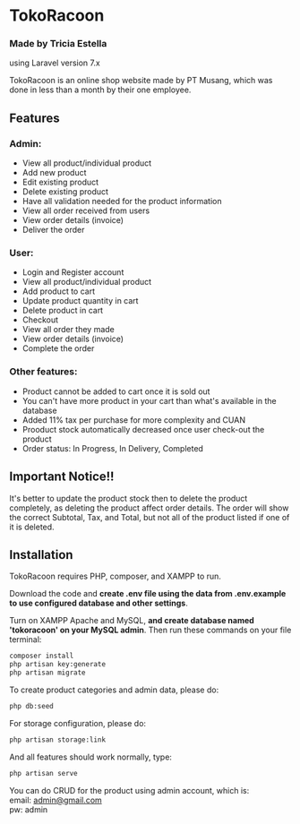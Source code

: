 # TokoRacoon
### Made by Tricia Estella
using Laravel version 7.x

TokoRacoon is an online shop website made by PT Musang, which was done in less than a month by their one employee.

## Features
### Admin:
- View all product/individual product
- Add new product
- Edit existing product
- Delete existing product
- Have all validation needed for the product information
- View all order received from users
- View order details (invoice)
- Deliver the order

### User:
- Login and Register account
- View all product/individual product
- Add product to cart
- Update product quantity in cart
- Delete product in cart
- Checkout
- View all order they made
- View order details (invoice)
- Complete the order

### Other features:
- Product cannot be added to cart once it is sold out
- You can't have more product in your cart than what's available in the database
- Added 11% tax per purchase for more complexity and CUAN
- Prooduct stock automatically decreased once user check-out the product
- Order status: In Progress, In Delivery, Completed

## Important Notice!!
It's better to update the product stock then to delete the product completely, as deleting the product affect order details. The order will show the correct Subtotal, Tax, and Total, but not all of the product listed if one of it is deleted.

## Installation

TokoRacoon requires PHP, composer, and XAMPP to run.

Download the code and **create .env file using the data from .env.example to use configured database and other settings**.

Turn on XAMPP Apache and MySQL, **and create database named 'tokoracoon' on your MySQL admin**. Then run these commands on your file terminal:

```sh
composer install
php artisan key:generate
php artisan migrate
```

To create product categories and admin data, please do:
```sh
php db:seed
```

For storage configuration, please do:

```sh
php artisan storage:link
```

And all features should work normally, type:

```sh
php artisan serve
```

You can do CRUD for the product using admin account, which is:<br />
email: admin@gmail.com<br />
pw: admin

